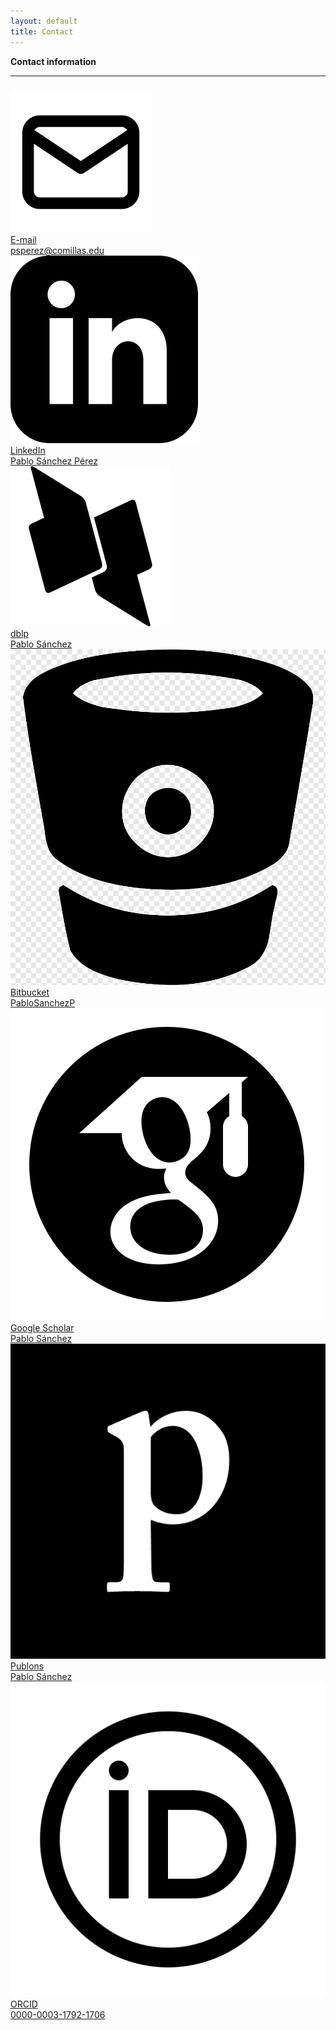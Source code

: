 ```yaml
---
layout: default
title: Contact
---
```


<div class="publications-div">
<div class="big-title" style="align: left;"><b><span>Con</span>tact information</b></div>
<hr class="solid">

<div class="contact-info">
<p>
</p>

<div style="margin-top:5%">
<div class="div-contact">
<a href="mailto:psperez@comillas.edu">
	<div class="mdc-card my-card">
		<div class="contact-card-left">
	 		<img src="/assets/img/mail.png" />
		</div>
		<div class="contact-card-right">
			<div class="card__title">E-mail</div>
			<div class="card__subhead">psperez@comillas.edu</div>
		</div>
	</div>
</a>
</div>

<div class="div-contact">
<a href="https://www.linkedin.com/in/pablosanchezperez/">
	<div class="mdc-card my-card">
		<div class="contact-card-left">
	 		<img src="/assets/img/linkedinBlack.png" />
		</div>
		<div class="contact-card-right">
			<div class="card__title">LinkedIn</div>
			<div class="card__subhead">Pablo Sánchez Pérez</div>
		</div>
	</div>
</a>
</div>


<div class="div-contact">
<a href="https://dblp.org/pid/35/2658-1.html">
	<div class="mdc-card my-card">
		<div class="contact-card-left">
	 		<img src="/assets/img/DBLP2Black.png" />
		</div>
		<div class="contact-card-right">
			<div class="card__title">dblp</div>
			<div class="card__subhead">Pablo Sánchez</div>
		</div>
	</div>
</a>
</div>

<div class="div-contact">
<a href="https://bitbucket.org/PabloSanchezP/">
	<div class="mdc-card my-card">
		<div class="contact-card-left">
	 		<img src="/assets/img/Bitbucket2Black.png" />
		</div>
		<div class="contact-card-right">
			<div class="card__title">Bitbucket</div>
			<div class="card__subhead">PabloSanchezP</div>
		</div>
	</div>
</a>
</div>

<div class="div-contact">
<a href="https://scholar.google.ca/citations?user=EKhKMYwAAAAJ&hl=es">
	<div class="mdc-card my-card">
		<div class="contact-card-left">
	 		<img src="/assets/img/scholarBlack.png" />
		</div>
		<div class="contact-card-right">
			<div class="card__title">Google Scholar</div>
			<div class="card__subhead">Pablo Sánchez</div>
		</div>
	</div>
</a>
</div>

<div class="div-contact">
<a href="https://publons.com/researcher/3121304/pablo-sanchez/">
	<div class="mdc-card my-card">
		<div class="contact-card-left">
	 		<img src="/assets/img/publons-BW.png" />
		</div>
		<div class="contact-card-right">
			<div class="card__title">Publons</div>
			<div class="card__subhead">Pablo Sánchez</div>
		</div>
	</div>
</a>
</div>

<div class="div-contact">
<a href="https://orcid.org/0000-0003-1792-1706">
	<div class="mdc-card my-card">
		<div class="contact-card-left">
	 		<img src="/assets/img/orcidBlack.png" />
		</div>
		<div class="contact-card-right">
			<div class="card__title">ORCID</div>
			<div class="card__subhead">0000-0003-1792-1706</div>
		</div>
	</div>
</a>
</div>
</div>

</div>
